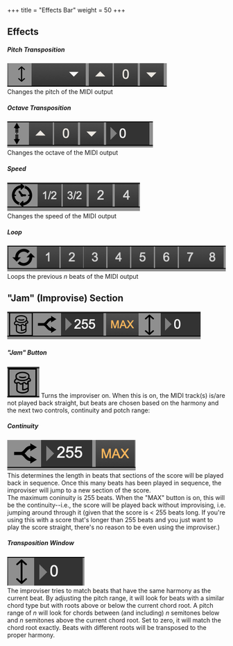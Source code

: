 +++
title = "Effects Bar"
weight = 50
+++

## Effects

##### Pitch Transposition
![pic](images/track_effect_pitch_transposition.png)  
Changes the pitch of the MIDI output

##### Octave Transposition
![pic](images/track_effect_octave_transposition.png)  
Changes the octave of the MIDI output

##### Speed
![pic](images/track_effect_speed.png)  
Changes the speed of the MIDI output

##### Loop
![pic](images/track_effect_loop.png)  
Loops the previous _n_ beats of the MIDI output

## "Jam" (Improvise) Section
![pic](images/track_effect_jam_full.png)

##### "Jam" Button  
![pic](images/track_effect_jam.png)
Turns the improviser on. When this is on, the MIDI track(s) is/are not played back straight, but beats are chosen based on the harmony and the next two controls, continuity and potch range:

##### Continuity
![pic](images/track_effect_continuity.png)  
This determines the length in beats that sections of the score will be played back in sequence. Once this many beats has been played in sequence, the improviser will jump to a new section of the score.  
The maximum coninuity is 255 beats. When the "MAX" button is on, this will be the continuity--i.e., the score will be played back without improvising, i.e. jumping around through it (given that the score is < 255 beats long. If you're using this with a score that's longer than 255 beats and you just want to play the score straight, there's no reason to be even using the improviser.)

##### Transposition Window
![pic](images/track_effect_pitch_range.png)  
The improviser tries to match beats that have the same harmony as the current beat. By adjusting the pitch range, it will look for beats with a similar chord type but with roots above or below the current chord root. A pitch range of _n_ will look for chords between (and including) _n_ semitones below and _n_ semitones above the current chord root. Set to zero, it will match the chord root exactly. Beats with different roots will be transposed to the proper harmony.
